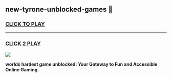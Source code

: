 
## new-tyrone-unblocked-games 👋
<h3>
<a href="https://premium.freeplayer.one?title=new-tyrone-unblocked-games&ref=14F">CLICK TO PLAY</a></h3>
<hr>

<h3>
<a href="https://premium.freeplayer.one?title=new-tyrone-unblocked-games&ref=14F">CLICK 2 PLAY</a>
  
</h3>

<a href="https://premium.freeplayer.one?title=new-tyrone-unblocked-games&ref=12F/"><img src="https://clearcache.store/games.png"></a>


**worlds hardest game unblocked: Your Gateway to Fun and Accessible Online Gaming**
